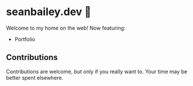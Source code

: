 # seanbailey.dev 🐧

Welcome to my home on the web! Now featuring:

 * Portfolio


## Contributions

Contributions are welcome, but only if you really want to. Your time may be
better spent elsewhere.
